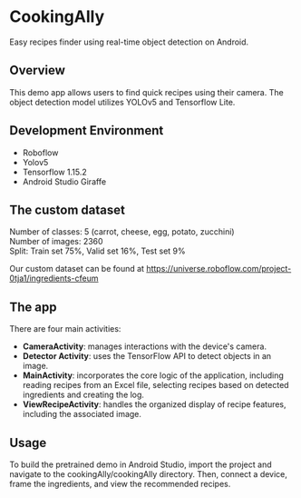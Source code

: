 # CookingAlly
Easy recipes finder using real-time object detection on Android.

## Overview
This demo app allows users to find quick recipes using their camera. The object detection model utilizes YOLOv5 
and Tensorflow Lite.

## Development Environment 
 - Roboflow
 - Yolov5
 - Tensorflow 1.15.2
 - Android Studio Giraffe

## The custom dataset

Number of classes: 5 (carrot, cheese, egg, potato, zucchini)  
Number of images: 2360  
Split: Train set 75%, Valid set 16%, Test set 9%  

Our custom dataset can be found at https://universe.roboflow.com/project-0tja1/ingredients-cfeum

## The app

There are four main activities:

- __CameraActivity__: manages interactions with the device's camera.
- __Detector Activity__: uses the TensorFlow API to detect objects in an image.
- __MainActivity__: incorporates the core logic of the application, including reading recipes from an Excel file, selecting recipes based on detected ingredients and creating the log.
- __ViewRecipeActivity__: handles the organized display of recipe features, including the associated image.

## Usage
To build the pretrained demo in Android Studio, import the project and navigate to the cookingAlly/cookingAlly directory. Then, connect a device, frame the ingredients, and view the recommended recipes.




